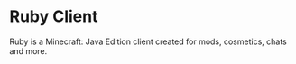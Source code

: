 # Ruby Client

Ruby is a Minecraft: Java Edition client created for mods, cosmetics, chats and more.
